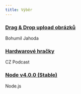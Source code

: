 ```yaml
---
title: Výběr
---
```


### [Drag & Drop upload obrázků](http://jecas.cz/upload)
Bohumil Jahoda

### [Hardwarové hračky](http://www.dagblog.cz/2015/09/cz-podcast-123-hardwarove-hracky.html)
CZ Podcast

### [Node v4.0.0 (Stable)](https://nodejs.org/en/blog/release/v4.0.0/)
Node.js
